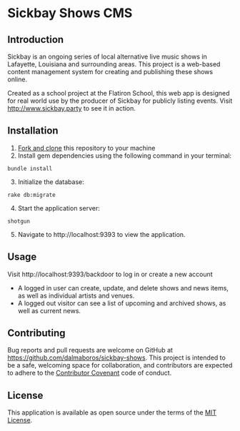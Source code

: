 # Sickbay Shows CMS

## Introduction

Sickbay is an ongoing series of local alternative live music shows in Lafayette, Louisiana and surrounding areas. This project is a web-based content management system for creating and publishing these shows online.

Created as a school project at the Flatiron School, this web app is designed for real world use by the producer of Sickbay for publicly listing events. Visit http://www.sickbay.party to see it in action.

## Installation

1. [Fork and clone](https://help.github.com/articles/cloning-a-repository/) this repository to your machine
2. Install gem dependencies using the following command in your terminal:
```
bundle install
```
3. Initialize the database:
```
rake db:migrate
```
4. Start the application server:
```
shotgun
```
5. Navigate to http://localhost:9393 to view the application.

## Usage

Visit http://localhost:9393/backdoor to log in or create a new account
* A logged in user can create, update, and delete shows and news items, as well as individual artists and venues.
* A logged out visitor can see a list of upcoming and archived shows, as well as current news.

## Contributing

Bug reports and pull requests are welcome on GitHub at https://github.com/dalmaboros/sickbay-shows. This project is intended to be a safe, welcoming space for collaboration, and contributors are expected to adhere to the [Contributor Covenant](http://contributor-covenant.org/version/1/0/0/) code of conduct.

## License

This application is available as open source under the terms of the [MIT License](https://github.com/fastmode/foodme-sinatra-project/blob/master/LICENSE).
